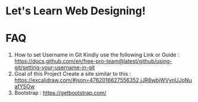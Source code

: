 # Let's Learn Web Designing!

# FAQ

1. How to set Username in Git 
 Kindly use the following Link or Guide : https://docs.github.com/en/free-pro-team@latest/github/using-git/setting-your-username-in-git
2. Goal of this Project
 Create a site similar to this : https://excalidraw.com/#json=4762016627556352,jJR8wbjWVynUJoNuafYSOw
3. Bootstrap : https://getbootstrap.com/



